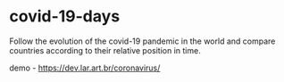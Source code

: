 # covid-19-days
Follow the evolution of the covid-19 pandemic in the world and compare countries according to their relative position in time.

demo - https://dev.lar.art.br/coronavirus/


